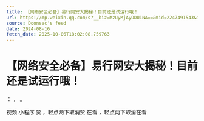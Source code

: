 ```yaml
---
title: 【网络安全必备】易行网安大揭秘！目前还是试运行哦！
url: https://mp.weixin.qq.com/s?__biz=MzUyMjAyODU1NA==&mid=2247491543&idx=1&sn=476668fee302274226f524629f060612
source: Doonsec's feed
date: 2024-08-16
fetch_date: 2025-10-06T18:02:08.759763
---
```


# 【网络安全必备】易行网安大揭秘！目前还是试运行哦！

：
，
。

视频
小程序
赞
，轻点两下取消赞
在看
，轻点两下取消在看